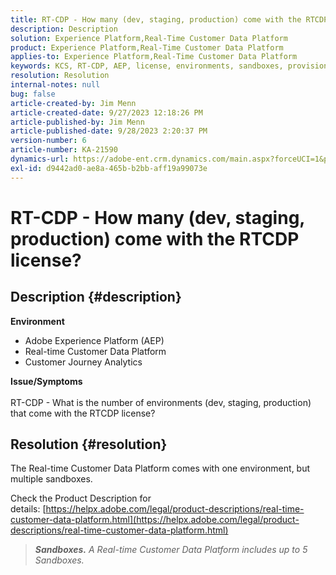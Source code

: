 ```yaml
---
title: RT-CDP - How many (dev, staging, production) come with the RTCDP license?
description: Description
solution: Experience Platform,Real-Time Customer Data Platform
product: Experience Platform,Real-Time Customer Data Platform
applies-to: Experience Platform,Real-Time Customer Data Platform
keywords: KCS, RT-CDP, AEP, license, environments, sandboxes, provisioning, Customer Journey Analytics, dev, staging, production, Adobe Experience Platform
resolution: Resolution
internal-notes: null
bug: false
article-created-by: Jim Menn
article-created-date: 9/27/2023 12:18:26 PM
article-published-by: Jim Menn
article-published-date: 9/28/2023 2:20:37 PM
version-number: 6
article-number: KA-21590
dynamics-url: https://adobe-ent.crm.dynamics.com/main.aspx?forceUCI=1&pagetype=entityrecord&etn=knowledgearticle&id=4ffb62f5-2f5d-ee11-be6f-6045bd006268
exl-id: d9442ad0-ae8a-465b-b2bb-aff19a99073e
---
```

# RT-CDP - How many (dev, staging, production) come with the RTCDP license?

## Description {#description}

<b>Environment</b>
- Adobe Experience Platform (AEP)
- Real-time Customer Data Platform
- Customer Journey Analytics




<b>Issue/Symptoms</b>
<br><br>RT-CDP - What is the number of environments (dev, staging, production) that come with the RTCDP license?<br>

## Resolution {#resolution}


The Real-time Customer Data Platform comes with one environment, but multiple sandboxes.

Check the Product Description for details: [https://helpx.adobe.com/legal/product-descriptions/real-time-customer-data-platform.html](https://helpx.adobe.com/legal/product-descriptions/real-time-customer-data-platform.html)


> <b>*Sandboxes.</b> A Real-time Customer Data Platform includes up to 5 Sandboxes.*
